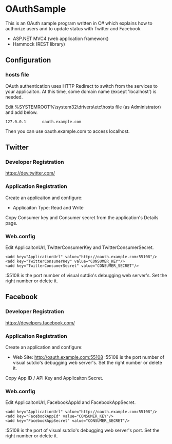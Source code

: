 # OAuthSample

This is an OAuth sample program written in C# which explains how to authorize users and to update status with Twitter and Facebook.

* ASP.NET MVC4 (web application framework)
* Hammock (REST library)

## Configuration

### hosts file

OAuth authentication uses HTTP Redirect to switch from the services to your applicaiton.
At this time, some domain name (except 'localhost') is needed.

Edit %SYSTEMROOT%\system32\drivers\etc\hosts file (as Administrator) and add below.

    127.0.0.1       oauth.example.com

Then you can use oauth.example.com to access localhost.

## Twitter

### Developer Registration

   https://dev.twitter.com/

### Application Registration

Create an applicaiton and configure:

* Applicaiton Type: Read and Write

Copy Consumer key and Consumer secret from the application's Details page.

### Web.config

Edit ApplicaitonUrl, TwitterConsumerKey and TwitterConsumerSecret.

    <add key="ApplicationUrl" value="http://oauth.example.com:55108"/>
    <add key="TwitterConsumerKey" value="CONSUMER_KEY"/>
    <add key="TwitterConsumerSecret" value="CONSUMER_SECRET"/>

:55108 is the port number of visual sutdio's debugging web server's. Set the right number or delete it.

## Facebook

### Developer Registration

   https://develpers.facebook.com/

### Applicaiton Registration

Create an application and configure:

*  Web Site: http://oauth.example.com:55108
  :55108 is the port number of visual sutdio's debugging web server's. Set the right number or delete it.

Copy App ID / API Key and Applicaiton Secret.

### Web.config

Edit ApplicaitonUrl, FacebookAppId and FacebookAppSecret.

    <add key="ApplicationUrl" value="http://oauth.example.com:55108"/>
    <add key="FacebookAppId" value="CONSUMER_KEY"/>
    <add key="FacebookAppSecret" value="CONSUMER_SECRET"/>

:55108 is the port of visual sutdio's debugging web server's port. Set the right number or delete it.
